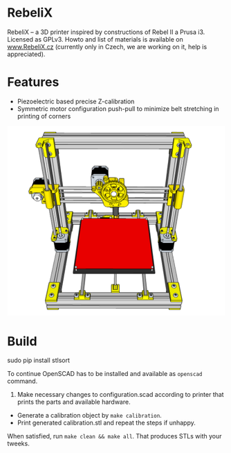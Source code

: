 RebeliX
=======
RebeliX – a 3D printer inspired by constructions of Rebel II a Prusa i3. Licensed as GPLv3. Howto and list of materials is available on www.RebeliX.cz (currently only in Czech, we are working on it, help is appreciated).

Features
=====

* Piezoelectric based precise Z-calibration
* Symmetric motor configuration push-pull to minimize belt stretching in printing of corners



![RebeliX](doc/src/img/Rebelix_render.png "Preview of assembled printer" )



Build
=====

   sudo pip install stlsort


To continue OpenSCAD has to be installed and available as `openscad` command.

1. Make necessary changes to configuration.scad according to printer that prints the parts and available hardware. 
* Generate a calibration object by `make calibration`.
* Print generated calibration.stl and repeat the steps if unhappy.

When satisfied, run `make clean && make all`. That produces STLs with your tweeks.

